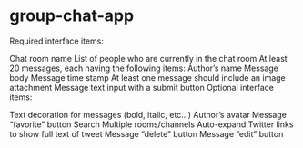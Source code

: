 group-chat-app
==============
Required interface items:

Chat room name
List of people who are currently in the chat room
At least 20 messages, each having the following items:
Author’s name
Message body
Message time stamp
At least one message should include an image attachment
Message text input with a submit button
Optional interface items:

Text decoration for messages (bold, italic, etc…)
Author’s avatar
Message “favorite” button
Search
Multiple rooms/channels
Auto-expand Twitter links to show full text of tweet
Message “delete” button
Message “edit” button
